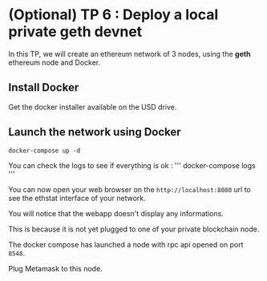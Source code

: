 # (Optional) TP 6 : Deploy a local private geth devnet

In this TP, we will create an ethereum network of 3 nodes, using the **geth** ethereum node and Docker.

## Install Docker
Get the docker installer available on the USD drive.


## Launch the network using Docker

```
docker-compose up -d 
```

You can check the logs to see if everything is ok : 
'''
docker-compose logs
'''

You can now open your web browser on the `http://localhost:8080` url to see the ethstat interface of your network.

You will notice that the webapp doesn't display any informations.

This is because it is not yet plugged to one of your private blockchain node.

The docker compose has launched a node with rpc api opened on port `8548`.

Plug Metamask to this node.
